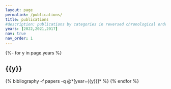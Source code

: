 ```yaml
---
layout: page
permalink: /publications/
title: publications
#description: publications by categories in reversed chronological order. generated by jekyll-scholar.
years: [2022,2021,2017]
nav: true
nav_order: 1
---
```

<!-- _pages/publications.md -->
<div class="publications">

{%- for y in page.years %}
  <h2 class="year">{{y}}</h2>
  {% bibliography -f papers -q @*[year={{y}}]* %}
{% endfor %}

</div>
